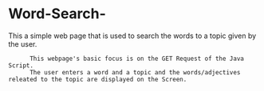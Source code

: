 # Word-Search-
This a simple web page that is used to search the words to a topic given by the user. 
          
          This webpage's basic focus is on the GET Request of the Java Script. 
          The user enters a word and a topic and the words/adjectives releated to the topic are displayed on the Screen.    
